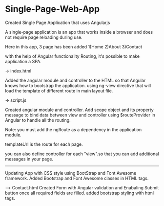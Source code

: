 # Single-Page-Web-App
Created Single Page Application that uses Angularjs

A single-page application is an app that works inside a browser and does not require page reloading during use.

Here in this app, 3 page has been added 1)Home 2)About 3)Contact

with the help of Angular functionality Routing, it's possible to make application a SPA.

-> index.html

Added the angular module and controller to the HTML so that Angular knows how to bootstrap the application.
using ng-view directive that will load the template of different route in main layout file.

-> script.js

Created angular module and controller. Add scope object and its property message to bind data between 
view and controller
using $routeProvider in Angular to handle all the routing.

Note: you must add the ngRoute as a dependency in the application module.

templateUrl is the route for each page.

you can also define controller for each "view".so that you can add additional messages in your page.
**************************************
Updating App with CSS style using BootStrap and Font Awesome framework.
Added Bootstrap and Font Awesome classes in HTML tags.

--> Contact.html
Created Form with Angular validation and Enabaling Submit button once all required fields are filled.
added bootstrap styling with html tags. 


